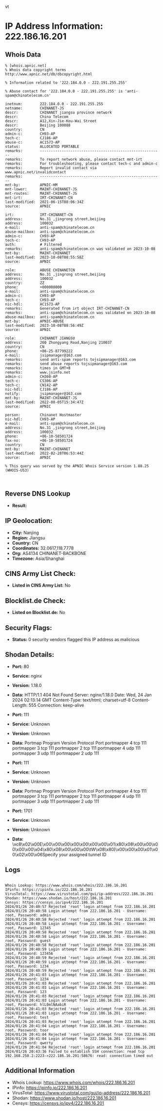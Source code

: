 vt
# IP Address Information: 222.186.16.201

## Whois Data
```
% [whois.apnic.net]
% Whois data copyright terms    http://www.apnic.net/db/dbcopyright.html

% Information related to '222.184.0.0 - 222.191.255.255'

% Abuse contact for '222.184.0.0 - 222.191.255.255' is 'anti-spam@chinatelecom.cn'

inetnum:        222.184.0.0 - 222.191.255.255
netname:        CHINANET-JS
descr:          CHINANET jiangsu province network
descr:          China Telecom
descr:          A12,Xin-Jie-Kou-Wai Street
descr:          Beijing 100088
country:        CN
admin-c:        CH93-AP
tech-c:         CJ186-AP
abuse-c:        AC1573-AP
status:         ALLOCATED PORTABLE
remarks:        --------------------------------------------------------
remarks:        To report network abuse, please contact mnt-irt
remarks:        For troubleshooting, please contact tech-c and admin-c
remarks:        Report invalid contact via www.apnic.net/invalidcontact
remarks:        --------------------------------------------------------
mnt-by:         APNIC-HM
mnt-lower:      MAINT-CHINANET-JS
mnt-routes:     MAINT-CHINANET-JS
mnt-irt:        IRT-CHINANET-CN
last-modified:  2021-06-15T08:06:34Z
source:         APNIC

irt:            IRT-CHINANET-CN
address:        No.31 ,jingrong street,beijing
address:        100032
e-mail:         anti-spam@chinatelecom.cn
abuse-mailbox:  anti-spam@chinatelecom.cn
admin-c:        CH93-AP
tech-c:         CH93-AP
auth:           # Filtered
remarks:        anti-spam@chinatelecom.cn was validated on 2023-10-08
mnt-by:         MAINT-CHINANET
last-modified:  2023-10-08T08:55:58Z
source:         APNIC

role:           ABUSE CHINANETCN
address:        No.31 ,jingrong street,beijing
address:        100032
country:        ZZ
phone:          +000000000
e-mail:         anti-spam@chinatelecom.cn
admin-c:        CH93-AP
tech-c:         CH93-AP
nic-hdl:        AC1573-AP
remarks:        Generated from irt object IRT-CHINANET-CN
remarks:        anti-spam@chinatelecom.cn was validated on 2023-10-08
abuse-mailbox:  anti-spam@chinatelecom.cn
mnt-by:         APNIC-ABUSE
last-modified:  2023-10-08T08:56:49Z
source:         APNIC

role:           CHINANET JIANGSU
address:        260 Zhongyang Road,Nanjing 210037
country:        CN
phone:          +86-25-87799222
e-mail:         jsipmanager@163.com
remarks:        send anti-spam reports tojsipmanager@163.com
remarks:        send abuse reports tojsipmanager@163.com
remarks:        times in GMT+8
remarks:        www.jsinfo.net
admin-c:        CH360-AP
tech-c:         CS306-AP
tech-c:         CN142-AP
nic-hdl:        CJ186-AP
notify:         jsipmanager@163.com
mnt-by:         MAINT-CHINANET-JS
last-modified:  2022-08-05T15:34:47Z
source:         APNIC

person:         Chinanet Hostmaster
nic-hdl:        CH93-AP
e-mail:         anti-spam@chinatelecom.cn
address:        No.31 ,jingrong street,beijing
address:        100032
phone:          +86-10-58501724
fax-no:         +86-10-58501724
country:        CN
mnt-by:         MAINT-CHINANET
last-modified:  2022-02-28T06:53:44Z
source:         APNIC

% This query was served by the APNIC Whois Service version 1.88.25 (WHOIS-US3)



```
## Reverse DNS Lookup
- **Result:** 

## IP Geolocation:
- **City:** Nanjing
- **Region:** Jiangsu
- **Country:** CN
- **Coordinates:** 32.0617,118.7778
- **Org:** AS4134 CHINANET-BACKBONE
- **Timezone:** Asia/Shanghai

## CINS Army List Check:
- **Listed in CINS Army List:** 
No

## Blocklist.de Check:
- **Listed on Blocklist.de:** 
No

## Security Flags:
- **Status:** 0 security vendors flagged this IP address as malicious

## Shodan Details:
- **Port:** 80
- **Service:** nginx
- **Version:** 1.18.0
- **Data:** HTTP/1.1 404 Not Found
Server: nginx/1.18.0
Date: Wed, 24 Jan 2024 02:13:14 GMT
Content-Type: text/html; charset=utf-8
Content-Length: 555
Connection: keep-alive



- **Port:** 111
- **Service:** Unknown
- **Version:** Unknown
- **Data:** Portmap
Program	Version	Protocol	Port
portmapper	4	tcp	111
portmapper	3	tcp	111
portmapper	2	tcp	111
portmapper	4	udp	111
portmapper	3	udp	111
portmapper	2	udp	111


- **Port:** 111
- **Service:** Unknown
- **Version:** Unknown
- **Data:** Portmap
Program	Version	Protocol	Port
portmapper	4	tcp	111
portmapper	3	tcp	111
portmapper	2	tcp	111
portmapper	4	udp	111
portmapper	3	udp	111
portmapper	2	udp	111


- **Port:** 1701
- **Service:** Unknown
- **Version:** Unknown
- **Data:** \xc8\x02\x00E\x00\x00\x00\x00\x00\x00\x00\x01\x80\x08\x00\x00\x00\x00\x00\x04\x80\x08\x00\x00\x00\tW\x08\x80)\x00\x00\x00\x01\x00\x02\x00\x06Specify your assigned tunnel ID

## Logs
```

Whois Lookup: https://www.whois.com/whois/222.186.16.201
IPinfo: https://ipinfo.io/222.186.16.201
VirusTotal: https://www.virustotal.com/gui/ip-address/222.186.16.201
Shodan: https://www.shodan.io/host/222.186.16.201
Censys: https://censys.io/ipv4/222.186.16.201
2024/01/26 20:40:57 Rejected 'root' login attempt from 222.186.16.201
2024/01/26 20:40:58 Login attempt from 222.186.16.201 - Username: root, Password: admin
2024/01/26 20:40:58 Rejected 'root' login attempt from 222.186.16.201
2024/01/26 20:40:58 Login attempt from 222.186.16.201 - Username: root, Password: 12345
2024/01/26 20:40:58 Rejected 'root' login attempt from 222.186.16.201
2024/01/26 20:40:58 Login attempt from 222.186.16.201 - Username: root, Password: guest
2024/01/26 20:40:58 Rejected 'root' login attempt from 222.186.16.201
2024/01/26 20:40:59 Login attempt from 222.186.16.201 - Username: root, Password: 123456
2024/01/26 20:40:59 Rejected 'root' login attempt from 222.186.16.201
2024/01/26 20:40:59 Login attempt from 222.186.16.201 - Username: root, Password: 1234
2024/01/26 20:40:59 Rejected 'root' login attempt from 222.186.16.201
2024/01/26 20:41:03 Login attempt from 222.186.16.201 - Username: root, Password: 1234
2024/01/26 20:41:03 Rejected 'root' login attempt from 222.186.16.201
2024/01/26 20:41:03 Login attempt from 222.186.16.201 - Username: root, Password: 123
2024/01/26 20:41:03 Rejected 'root' login attempt from 222.186.16.201
2024/01/26 20:41:03 Login attempt from 222.186.16.201 - Username: root, Password: hlL0mlNAabiR
2024/01/26 20:41:03 Rejected 'root' login attempt from 222.186.16.201
2024/01/26 20:41:03 Login attempt from 222.186.16.201 - Username: root, Password: test
2024/01/26 20:41:03 Rejected 'root' login attempt from 222.186.16.201
2024/01/26 20:41:04 Login attempt from 222.186.16.201 - Username: root, Password: toor
2024/01/26 20:41:04 Rejected 'root' login attempt from 222.186.16.201
2024/01/26 20:41:04 Login attempt from 222.186.16.201 - Username: root, Password: qwerty
2024/01/26 20:41:04 Rejected 'root' login attempt from 222.186.16.201
2024/01/26 20:43:36 Failed to establish SSH connection: read tcp 192.168.250.2:2223->222.186.16.201:58676: read: connection timed out

```
## Additional Information
- Whois Lookup: https://www.whois.com/whois/222.186.16.201
- IPinfo: https://ipinfo.io/222.186.16.201
- VirusTotal: https://www.virustotal.com/gui/ip-address/222.186.16.201
- Shodan: https://www.shodan.io/host/222.186.16.201
- Censys: https://censys.io/ipv4/222.186.16.201

